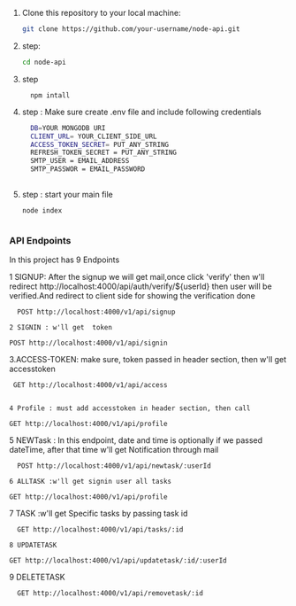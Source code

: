 
1. Clone this repository to your local machine:

   ```bash
   git clone https://github.com/your-username/node-api.git

2. step:
    ```bash
    cd node-api
3. step
    ```
      npm intall

4. step : Make sure create .env file and include following credentials
   ```bash
     DB=YOUR MONGODB URI
     CLIENT_URL= YOUR_CLIENT_SIDE_URL
     ACCESS_TOKEN_SECRET= PUT_ANY_STRING
     REFRESH_TOKEN_SECRET = PUT_ANY_STRING
     SMTP_USER = EMAIL_ADDRESS
     SMTP_PASSWOR = EMAIL_PASSWORD  
 
5. step : start your main file 
   ```
   node index


### API Endpoints

In this project has 9 Endpoints

1 SIGNUP: After the signup we will get mail,once click 'verify' then w'll redirect  http://localhost:4000/api/auth/verify/${userId}
then user will be verified.And redirect to client side for showing the verification done
  ```
    POST http://localhost:4000/v1/api/signup

2 SIGNIN : w'll get  token 
  ```
    POST http://localhost:4000/v1/api/signin

3.ACCESS-TOKEN: make sure, token passed in header section, then  w'll get  accesstoken
   ```
    GET http://localhost:4000/v1/api/access


4 Profile : must add accesstoken in header section, then call 
  ```
    GET http://localhost:4000/v1/api/profile
    
5 NEWTask : In this endpoint, date and time is optionally if we passed dateTime, after that time w'll get Notification through mail 
  ```
    POST http://localhost:4000/v1/api/newtask/:userId

6 ALLTASK :w'll get signin user all tasks 
  ```
    GET http://localhost:4000/v1/api/profile

7 TASK :w'll get Specific tasks by passing task id
  ```
    GET http://localhost:4000/v1/api/tasks/:id

8 UPDATETASK 
  ```
    GET http://localhost:4000/v1/api/updatetask/:id/:userId
    
9 DELETETASK 
  ```
    GET http://localhost:4000/v1/api/removetask/:id
    
